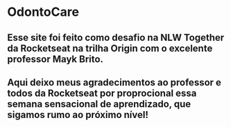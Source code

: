 # OdontoCare

## Esse site foi feito como desafio na NLW Together da Rocketseat na trilha Origin com o excelente professor Mayk Brito.
## Aqui deixo meus agradecimentos ao professor e todos da Rocketseat por proprocional essa semana sensacional de aprendizado, que sigamos rumo ao próximo nível!
